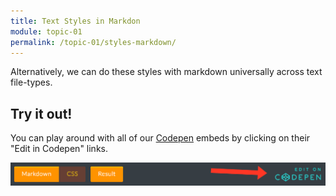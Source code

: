 ```yaml
---
title: Text Styles in Markdon
module: topic-01
permalink: /topic-01/styles-markdown/
---
```


<div class="divider-rounded"></div>

Alternatively, we can do these styles with markdown universally across text file-types.


<div class="codepen-embed">
  <p data-height="600" data-theme-id="30567" data-slug-hash="yowroQ" data-default-tab="html,result" data-user="Media-Ed-Online" data-embed-version="2" data-pen-title="Topic-02: Markdown " class="codepen"></p>
</div>


## Try it out!
You can play around with all of our [Codepen](https://codepen.io) embeds by clicking on their "Edit in Codepen" links.

![Codepen Tab Bar](../img/codepen-link.png)
